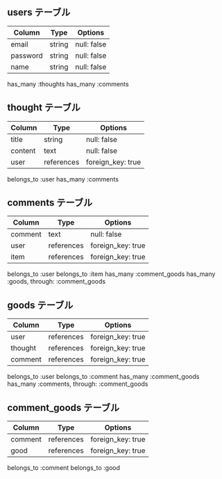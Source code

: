 ## users テーブル

| Column             | Type   | Options     |
| ------------------ | ------ | ----------- |
| email              | string | null: false |
| password           | string | null: false |
| name               | string | null: false |

has_many :thoughts
has_many :comments

## thought テーブル

| Column             | Type       | Options            |
| ------------------ | ---------- | ------------------ |
| title              | string     | null: false        |
| content            | text       | null: false        |
| user               | references | foreign_key: true  |

belongs_to :user
has_many :comments

## comments テーブル

| Column      | Type       | Options           |
| ----------- | ---------- | ----------------- |
| comment     | text       | null: false       |
| user        | references | foreign_key: true |
| item        | references | foreign_key: true |

belongs_to :user
belongs_to :item
has_many :comment_goods
has_many :goods, through: :comment_goods

## goods テーブル

| Column        | Type       | Options           |
| ------------- | ---------- | ----------------- |
| user          | references | foreign_key: true |
| thought       | references | foreign_key: true |
| comment       | references | foreign_key: true |

belongs_to :user
belongs_to :comment
has_many :comment_goods
has_many :comments, through: :comment_goods

## comment_goods テーブル

| Column        | Type       | Options           |
| ------------- | ---------- | ----------------- |
| comment       | references | foreign_key: true |
| good          | references | foreign_key: true |

belongs_to :comment
belongs_to :good